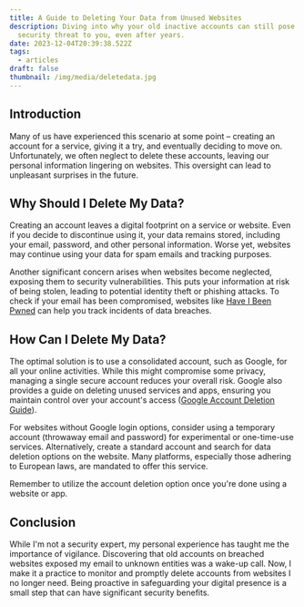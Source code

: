 ```yaml
---
title: A Guide to Deleting Your Data from Unused Websites
description: Diving into why your old inactive accounts can still pose a
  security threat to you, even after years.
date: 2023-12-04T20:39:38.522Z
tags:
  - articles
draft: false
thumbnail: /img/media/deletedata.jpg
---
```

## Introduction
Many of us have experienced this scenario at some point – creating an account for a service, giving it a try, and eventually deciding to move on. Unfortunately, we often neglect to delete these accounts, leaving our personal information lingering on websites. This oversight can lead to unpleasant surprises in the future.

## Why Should I Delete My Data?
Creating an account leaves a digital footprint on a service or website. Even if you decide to discontinue using it, your data remains stored, including your email, password, and other personal information. Worse yet, websites may continue using your data for spam emails and tracking purposes.

Another significant concern arises when websites become neglected, exposing them to security vulnerabilities. This puts your information at risk of being stolen, leading to potential identity theft or phishing attacks. To check if your email has been compromised, websites like [Have I Been Pwned](https://haveibeenpwned.com/) can help you track incidents of data breaches.

## How Can I Delete My Data?
The optimal solution is to use a consolidated account, such as Google, for all your online activities. While this might compromise some privacy, managing a single secure account reduces your overall risk. Google also provides a guide on deleting unused services and apps, ensuring you maintain control over your account's access ([Google Account Deletion Guide](https://support.google.com/accounts/answer/3466521?hl=en)).

For websites without Google login options, consider using a temporary account (throwaway email and password) for experimental or one-time-use services. Alternatively, create a standard account and search for data deletion options on the website. Many platforms, especially those adhering to European laws, are mandated to offer this service.

Remember to utilize the account deletion option once you're done using a website or app.

## Conclusion
While I'm not a security expert, my personal experience has taught me the importance of vigilance. Discovering that old accounts on breached websites exposed my email to unknown entities was a wake-up call. Now, I make it a practice to monitor and promptly delete accounts from websites I no longer need. Being proactive in safeguarding your digital presence is a small step that can have significant security benefits.